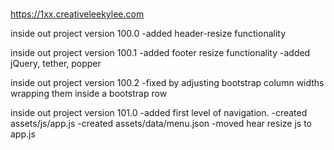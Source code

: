 # 
https://1xx.creativeleekylee.com


inside out project version 100.0
  -added header-resize functionality
  
inside out project version 100.1
  -added footer resize functionality
  -added jQuery, tether, popper
  
inside out project version 100.2
  -fixed by adjusting bootstrap column widths wrapping
  them inside a bootstrap row

inside out project version 101.0
  -added first level of navigation.
  -created assets/js/app.js
  -created assets/data/menu.json
  -moved hear resize js to app.js
  